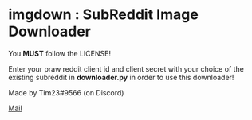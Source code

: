 # imgdown : SubReddit Image Downloader
You **__MUST__** follow the LICENSE!

Enter your praw reddit client id and client secret with your choice of the existing subreddit in **downloader.py** in order to use this downloader!

Made by Tim23#9566 (on Discord)

[Mail](mailto:info@endbot.kro.kr)
